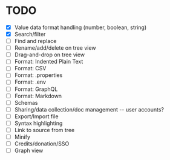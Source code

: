 # TODO

- [x] Value data format handling (number, boolean, string)
- [x] Search/filter
- [ ] Find and replace
- [ ] Rename/add/delete on tree view
- [ ] Drag-and-drop on tree view
- [ ] Format: Indented Plain Text
- [ ] Format: CSV
- [ ] Format: .properties
- [ ] Format: .env
- [ ] Format: GraphQL
- [ ] Format: Markdown
- [ ] Schemas
- [ ] Sharing/data collection/doc management -- user accounts?
- [ ] Export/Import file
- [ ] Syntax highlighting
- [ ] Link to source from tree
- [ ] Minify
- [ ] Credits/donation/SSO
- [ ] Graph view